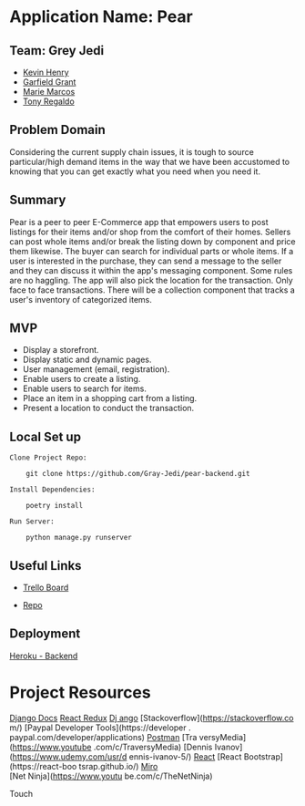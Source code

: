 # Application Name: Pear

## Team: Grey Jedi

- [Kevin Henry](https://github.com/kevinhenry)
- [Garfield Grant](https://github.com/Marleyman876)
- [Marie Marcos](https://github.com/Mmarcos01)
- [Tony Regaldo](https://github.com/Edward-Regalado)

## Problem Domain

Considering the current supply chain issues, it is tough to source particular/high demand items in the way that we have been accustomed to knowing that you can get exactly what you need when you need it.

## Summary

Pear is a peer to peer E-Commerce app that empowers users to post listings for their items and/or shop from the comfort of their homes. Sellers can post whole items and/or break the listing down by component and price them likewise. The buyer can search for individual parts or whole items. If a user is interested in the purchase, they can send a message to the seller and they can discuss it within the app's messaging component. Some rules are no haggling. The app will also pick the location for the transaction. Only face to face transactions. There will be a collection component that tracks a user's inventory of categorized items.

## MVP

- Display a storefront.
- Display static and dynamic pages.
- User management (email, registration).
- Enable users to create a listing.
- Enable users to search for items.
- Place an item in a shopping cart from a listing.
- Present a location to conduct the transaction.

## Local Set up

    Clone Project Repo:

        git clone https://github.com/Gray-Jedi/pear-backend.git

    Install Dependencies:

        poetry install

    Run Server:

        python manage.py runserver

## Useful Links

- [Trello Board](https://trello.com/b/Uwi2XXv2/pears)

- [Repo](https://github.com/Gray-Jedi/pear-backend)

## Deployment

[Heroku - Backend](https://grayjediback.herokuapp.com/)

# Project Resources

[Django Docs](https://docs.djangoproject.com/)
[React Redux](https://react-redux.js.org/)
[Dj ango](https://www.djangoproject.com/)
[Stackoverflow](https://stackoverflow.co m/)
[Paypal Developer Tools](https://developer . paypal.com/developer/applications)
[Postman](https://www.postman.com/)
[Tra versyMedia](https://www.youtube .com/c/TraversyMedia)
[Dennis Ivanov](https://www.udemy.com/usr/d ennis-ivanov-5/)
[React](https://reactjs.org/)
[React Bootstrap](https://react-boo tsrap.github.io/)
[Miro](https://miro.com/app/)  
 [Net Ninja](https://www.youtu be.com/c/TheNetNinja)

Touch
